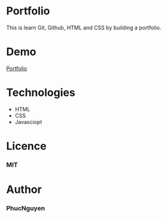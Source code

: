 # Portfolio
This is learn Git, Github, HTML and CSS by building a portfolio.

# Demo
[Portfolio](https://phucfi.github.io/portfolio/)

# Technologies
* HTML
* CSS
* Javasciopt

# Licence
 ### MIT

# Author
 ### PhucNguyen